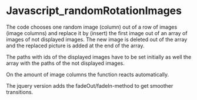 # Javascript_randomRotationImages

The code chooses one random image (column) out of a row of images (image columns) and replace it by (insert) the first image out of an array of images of not displayed images. The new image is deleted out of the array and the replaced picture is added at the end of the array.

The paths with ids of the displayed images have to be set initially as well the array with the paths of the not displayed images. 

On the amount of image columns the function reacts automatically.

The jquery version adds the fadeOut/fadeIn-method to get smoother transitions.
